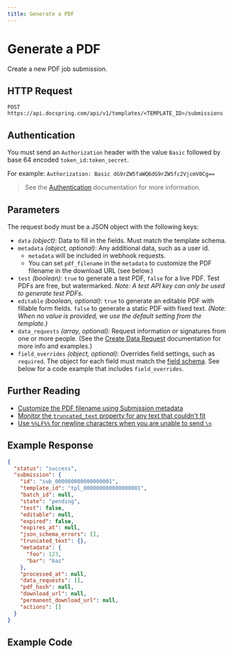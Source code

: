 ```yaml
---
title: Generate a PDF
---
```


# Generate a PDF

Create a new PDF job submission.

## HTTP Request

`POST https://api.docspring.com/api/v1/templates/<TEMPLATE_ID>/submissions`

## Authentication

You must send an `Authorization` header with the value `Basic` followed by base 64 encoded `token_id:token_secret`.

For example: `Authorization: Basic dG9rZW5faWQ6dG9rZW5fc2VjcmV0Cg==`

> See the [Authentication](../install-api-client/authentication) documentation for more information.

## Parameters

The request body must be a JSON object with the following keys:

- `data` _(object)_: Data to fill in the fields. Must match the template schema.
- `metadata` _(object, optional)_: Any additional data, such as a user id.
  - `metadata` will be included in webhook requests.
  - You can set `pdf_filename` in the `metadata` to customize the PDF filename in the download URL (see below.)
- `test` _(boolean)_: `true` to generate a test PDF, `false` for a live PDF. Test PDFs are free, but watermarked. _Note: A test API key can only be used to generate test PDFs._
- `editable` _(boolean, optional)_: `true` to generate an editable PDF with fillable form fields. `false` to generate a static PDF with fixed text. _(Note: When no value is provided, we use the default setting from the template.)_
- `data_requests` _(array, optional)_: Request information or signatures from one or more people. (See the [Create Data Request](create_data_request.md) documentation for more info and examples.)
- `field_overrides` _(object, optional)_: Overrides field settings, such as `required`. The object for each field must match the [field schema](./field_schema.md). See below for a code example that includes `field_overrides`.

## Further Reading

- [Customize the PDF filename using Submission metadata](./customize-filename)
- [Monitor the `truncated_text` property for any text that couldn't fit](./truncated-text)
- [Use `%%LF%%` for newline characters when you are unable to send `\n`](./special-newline-characters)

## Example Response

```json
{
  "status": "success",
  "submission": {
    "id": "sub_000000000000000001",
    "template_id": "tpl_000000000000000001",
    "batch_id": null,
    "state": "pending",
    "test": false,
    "editable": null,
    "expired": false,
    "expires_at": null,
    "json_schema_errors": [],
    "truncated_text": {},
    "metadata": {
      "foo": 123,
      "bar": "baz"
    },
    "processed_at": null,
    "data_requests": [],
    "pdf_hash": null,
    "download_url": null,
    "permanent_download_url": null,
    "actions": []
  }
}
```

## Example Code

<CodeSwitcher :languages="{javascript:'JavaScript', ruby:'Ruby', python:'Python', php:'PHP', csharp:'C#', bash:'bash'}">
<template v-slot:javascript>

```javascript
// Find your API tokens here: https://app.docspring.com/api_tokens

import DocSpring from 'docspring'

var config = new DocSpring.Configuration()
config.apiTokenId = 'DOCSPRING_API_TOKEN_ID'
config.apiTokenSecret = 'DOCSPRING_API_TOKEN_SECRET'
docspring = new DocSpring.Client(config)

var template_id = 'tpl_000000000000000001'
var submission_data = {
  editable: false,
  data: {
    title: 'Test PDF',
    description: 'This PDF is great!',
  },
  metadata: {
    user_id: 123,
  },
  field_overrides: {
    title: {
      required: false,
    },
  },
  wait: true,
}
docspring.generatePDF(template_id, submission_data, function (
  error,
  response
) {
  if (error) {
    console.log(response, error)
    throw error
  }
  var submission = response.submission
  console.log('Download your PDF at:', submission.download_url)
})
```

</template>
<template v-slot:ruby>

```ruby
# Find your API tokens here: https://app.docspring.com/api_tokens

require 'docspring'

ENV['DOCSPRING_TOKEN_ID'] = "YOUR_API_TOKEN_ID"
ENV['DOCSPRING_TOKEN_SECRET'] = "YOUR_API_TOKEN_SECRET"

DocSpring.configure do |c|
  c.api_token_id = 'api_token123'
  c.api_token_secret = 'testsecret123'
end

client = DocSpring::Client.new
template_id = 'tpl_000000000000000001'

response = client.generate_pdf(
  template_id: template_id,
  data: {
    title: 'Test PDF',
    description: 'This PDF is great!',
  },
  field_overrides: {
    title: {
      required: false
    }
  }
)
submission = response.submission

puts "Download your PDF at: #{submission.download_url}"
```

<!-- 23a664f3b2721d119d85e3351324a26be965202db0af1d113a7f3 -->

</template>
<template v-slot:python>

```python
# This is a live example that you can run in the Python interpreter
import docspring

client = docspring.Client()
client.api_client.configuration.username = "yRaaR9JmTPtGX7EN"
client.api_client.configuration.password = "IB3TRkSdm4f2BdtU_D3YgxjdMB7l-r2fOgvxD1Yzwec"

submission = client.generate_pdf(
  "6zz3dYRYM67fxMXA",  # ID of a template that you have configured
  {
    "test": True,                       # test documents are free but watermarked
    "data": {                           # Data to render in the template
      "first_name": "John",
      "last_name": "Smith",
      "favorite_color": "Green",
    },
    "metadata": {                     # Custom data to include in the request, for your own purposes
      "user_id": 123,
    },
    'field_overrides': {
      'first_name': {
        'required': False
      }
    }
  }
)

print("Download your PDF at: %s" % submission.download_url)
```

</template>
<template v-slot:php>

```php
// You can run this example in the PHP interactive shell (php -a)
// Find your API tokens here: https://app.docspring.com/api_tokens

$docspring = new \DocSpring\Client();
$docspring->getConfig()
  ->setUsername("DOCSPRING_API_TOKEN_ID")
  ->setPassword("DOCSPRING_API_TOKEN_SECRET");

$template_id = 'tpl_000000000000000001'; // string |
$submission_data = new \DocSpring\Model\SubmissionData();
$submission_data->setData([
  "title" => 'Test PDF',
  "description" => 'This is a test PDF!',
]);
$submission_data->setTest(true);
$submission_data->setFieldOverrides([
  "title" => [
    "required" => false
  ]
]);
$submission = $docspring->generatePDF($template_id, $submission_data);

echo "Download your PDF at: " . $submission->getDownloadUrl();
```

</template>
<template v-slot:csharp>

```csharp
using System;
using System.Diagnostics;
using DocSpring.Client.Api;
using DocSpring.Client.Client;
using DocSpring.Client.Model;

namespace Example
{
    public class DocSpringExample
    {
        public void main()
        {
          Configuration.Default.Username = "yRaaR9JmTPtGX7EN";
          Configuration.Default.Password = "IB3TRkSdm4f2BdtU_D3YgxjdMB7l-r2fOgvxD1Yzwec";

          var apiInstance = new PDFApi();
          string templateId = "tpl_000000000000000001";
          var createSubmissionData = new CreateSubmissionData(
            false,  // true to generate a test PDF (watermarked)
            new {
              title = "Test PDF",
              description = "This PDF is great!"
            },
            fieldOverrides: new {
              title = new {
                required = false
              }
            }
          );
          var response = apiInstance.GeneratePDF(templateId, createSubmissionData);
          Debug.WriteLine(response);

          // The PDF will now be in the "pending" state until it is processed.
          // You may want to call GetSubmission once per second until
          // the state changes to "processed".
          // Alternatively, you can set up a webhook notification.
        }
    }
}
```

</template>
<template v-slot:bash>

The following example waits for the PDF to be processed, then prints the download URL.

```bash
# This is a live example that you can run in your console.

export API_TOKEN_ID="yRaaR9JmTPtGX7EN"
export API_TOKEN_SECRET="IB3TRkSdm4f2BdtU_D3YgxjdMB7l-r2fOgvxD1Yzwec"
export TEMPLATE_ID="6zz3dYRYM67fxMXA"

generate_pdf() {
  curl -s "https://api.docspring.com/api/v1/templates/$TEMPLATE_ID/submissions" \
    -u "$API_TOKEN_ID:$API_TOKEN_SECRET" \
    -H "Content-Type: application/json" \
    -X POST \
    -d '{"data":{"first_name": "John", "last_name": "Smith", "favorite_color": "Blue"}, "metadata": { "user_id": 123 }, "field_overrides": { "first_name": { "required": false }}}'
}

get_submission() {
  curl -s "https://api.docspring.com/api/v1/submissions/$1" \
    -u "$API_TOKEN_ID:$API_TOKEN_SECRET"
}

get_json_value() {
  echo "$1" | sed -n 's/.*"'"$2"'":"\([^"]\+\)".*/\1/p'
}

RESPONSE=$(generate_pdf)
echo $RESPONSE
SUBMISSION_ID=$(get_json_value "$RESPONSE" id)
SUBMISSION_STATE=$(get_json_value "$RESPONSE" state)

echo "Waiting for PDF to be processed..."
while [[ "$SUBMISSION_STATE" = "pending" ]]; do
  sleep 1
  RESPONSE=$(get_submission "$SUBMISSION_ID")
  SUBMISSION_STATE=$(get_json_value "$RESPONSE" state)
done

echo "Download your PDF at:"
get_json_value "$RESPONSE" download_url
```

</template>
</CodeSwitcher>